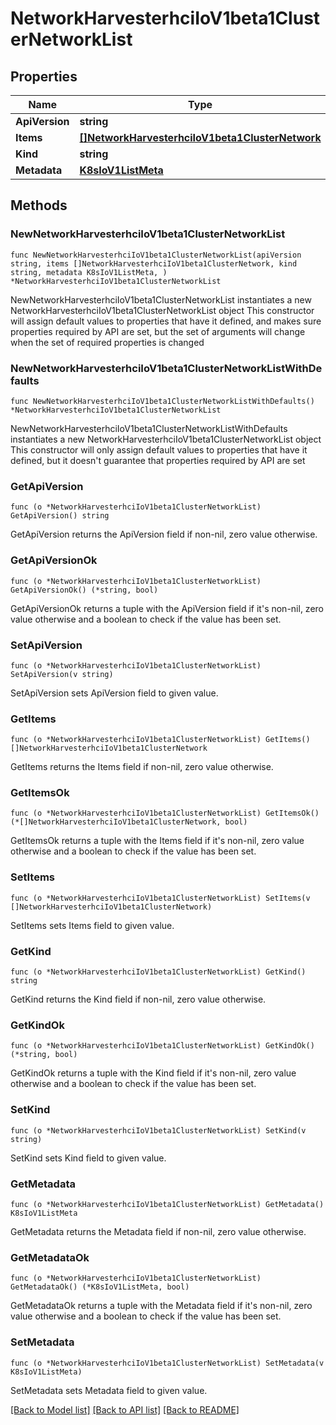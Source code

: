 # NetworkHarvesterhciIoV1beta1ClusterNetworkList

## Properties

Name | Type | Description | Notes
------------ | ------------- | ------------- | -------------
**ApiVersion** | **string** |  | 
**Items** | [**[]NetworkHarvesterhciIoV1beta1ClusterNetwork**](NetworkHarvesterhciIoV1beta1ClusterNetwork.md) |  | 
**Kind** | **string** |  | 
**Metadata** | [**K8sIoV1ListMeta**](K8sIoV1ListMeta.md) |  | 

## Methods

### NewNetworkHarvesterhciIoV1beta1ClusterNetworkList

`func NewNetworkHarvesterhciIoV1beta1ClusterNetworkList(apiVersion string, items []NetworkHarvesterhciIoV1beta1ClusterNetwork, kind string, metadata K8sIoV1ListMeta, ) *NetworkHarvesterhciIoV1beta1ClusterNetworkList`

NewNetworkHarvesterhciIoV1beta1ClusterNetworkList instantiates a new NetworkHarvesterhciIoV1beta1ClusterNetworkList object
This constructor will assign default values to properties that have it defined,
and makes sure properties required by API are set, but the set of arguments
will change when the set of required properties is changed

### NewNetworkHarvesterhciIoV1beta1ClusterNetworkListWithDefaults

`func NewNetworkHarvesterhciIoV1beta1ClusterNetworkListWithDefaults() *NetworkHarvesterhciIoV1beta1ClusterNetworkList`

NewNetworkHarvesterhciIoV1beta1ClusterNetworkListWithDefaults instantiates a new NetworkHarvesterhciIoV1beta1ClusterNetworkList object
This constructor will only assign default values to properties that have it defined,
but it doesn't guarantee that properties required by API are set

### GetApiVersion

`func (o *NetworkHarvesterhciIoV1beta1ClusterNetworkList) GetApiVersion() string`

GetApiVersion returns the ApiVersion field if non-nil, zero value otherwise.

### GetApiVersionOk

`func (o *NetworkHarvesterhciIoV1beta1ClusterNetworkList) GetApiVersionOk() (*string, bool)`

GetApiVersionOk returns a tuple with the ApiVersion field if it's non-nil, zero value otherwise
and a boolean to check if the value has been set.

### SetApiVersion

`func (o *NetworkHarvesterhciIoV1beta1ClusterNetworkList) SetApiVersion(v string)`

SetApiVersion sets ApiVersion field to given value.


### GetItems

`func (o *NetworkHarvesterhciIoV1beta1ClusterNetworkList) GetItems() []NetworkHarvesterhciIoV1beta1ClusterNetwork`

GetItems returns the Items field if non-nil, zero value otherwise.

### GetItemsOk

`func (o *NetworkHarvesterhciIoV1beta1ClusterNetworkList) GetItemsOk() (*[]NetworkHarvesterhciIoV1beta1ClusterNetwork, bool)`

GetItemsOk returns a tuple with the Items field if it's non-nil, zero value otherwise
and a boolean to check if the value has been set.

### SetItems

`func (o *NetworkHarvesterhciIoV1beta1ClusterNetworkList) SetItems(v []NetworkHarvesterhciIoV1beta1ClusterNetwork)`

SetItems sets Items field to given value.


### GetKind

`func (o *NetworkHarvesterhciIoV1beta1ClusterNetworkList) GetKind() string`

GetKind returns the Kind field if non-nil, zero value otherwise.

### GetKindOk

`func (o *NetworkHarvesterhciIoV1beta1ClusterNetworkList) GetKindOk() (*string, bool)`

GetKindOk returns a tuple with the Kind field if it's non-nil, zero value otherwise
and a boolean to check if the value has been set.

### SetKind

`func (o *NetworkHarvesterhciIoV1beta1ClusterNetworkList) SetKind(v string)`

SetKind sets Kind field to given value.


### GetMetadata

`func (o *NetworkHarvesterhciIoV1beta1ClusterNetworkList) GetMetadata() K8sIoV1ListMeta`

GetMetadata returns the Metadata field if non-nil, zero value otherwise.

### GetMetadataOk

`func (o *NetworkHarvesterhciIoV1beta1ClusterNetworkList) GetMetadataOk() (*K8sIoV1ListMeta, bool)`

GetMetadataOk returns a tuple with the Metadata field if it's non-nil, zero value otherwise
and a boolean to check if the value has been set.

### SetMetadata

`func (o *NetworkHarvesterhciIoV1beta1ClusterNetworkList) SetMetadata(v K8sIoV1ListMeta)`

SetMetadata sets Metadata field to given value.



[[Back to Model list]](../README.md#documentation-for-models) [[Back to API list]](../README.md#documentation-for-api-endpoints) [[Back to README]](../README.md)


